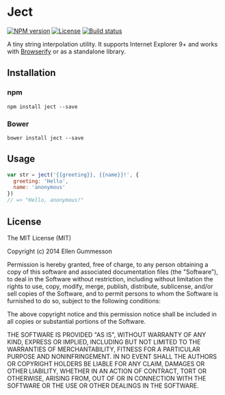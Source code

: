 # Ject

[![NPM version][npm-img]][npm-url]
[![License][license-img]][license-url]
[![Build status][travis-img]][travis-url]

A tiny string interpolation utility. It supports Internet Explorer 9+ and works
with [Browserify](http://browserify.org/) or as a standalone library.

## Installation

### npm

~~~ text
npm install ject --save
~~~

### Bower

~~~ text
bower install ject --save
~~~

## Usage

~~~ javascript
var str = ject('{{greeting}}, {{name}}!', {
  greeting: 'Hello',
  name: 'anonymous'
})
// => "Hello, anonymous!"
~~~

## License

The MIT License (MIT)

Copyright (c) 2014 Ellen Gummesson

Permission is hereby granted, free of charge, to any person obtaining a copy
of this software and associated documentation files (the "Software"), to deal
in the Software without restriction, including without limitation the rights
to use, copy, modify, merge, publish, distribute, sublicense, and/or sell
copies of the Software, and to permit persons to whom the Software is
furnished to do so, subject to the following conditions:

The above copyright notice and this permission notice shall be included in
all copies or substantial portions of the Software.

THE SOFTWARE IS PROVIDED "AS IS", WITHOUT WARRANTY OF ANY KIND, EXPRESS OR
IMPLIED, INCLUDING BUT NOT LIMITED TO THE WARRANTIES OF MERCHANTABILITY,
FITNESS FOR A PARTICULAR PURPOSE AND NONINFRINGEMENT. IN NO EVENT SHALL THE
AUTHORS OR COPYRIGHT HOLDERS BE LIABLE FOR ANY CLAIM, DAMAGES OR OTHER
LIABILITY, WHETHER IN AN ACTION OF CONTRACT, TORT OR OTHERWISE, ARISING FROM,
OUT OF OR IN CONNECTION WITH THE SOFTWARE OR THE USE OR OTHER DEALINGS IN
THE SOFTWARE.

[npm-img]: https://img.shields.io/npm/v/ject.svg?style=flat-square
[npm-url]: https://npmjs.org/package/ject
[license-img]: http://img.shields.io/npm/l/ject.svg?style=flat-square
[license-url]: LICENSE
[travis-img]: https://img.shields.io/travis/gummesson/ject.svg?style=flat-square
[travis-url]: https://travis-ci.org/gummesson/ject
